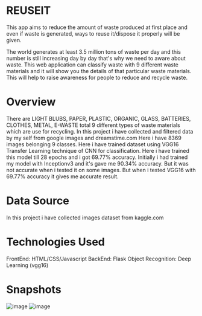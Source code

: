 # REUSEIT
This app aims to reduce the amount of waste produced at first place and even if waste is generated, ways to reuse it/dispose it properly will be given. 

The world generates at least 3.5 million tons of waste per day and this number is still increasing day by day that's why we need to aware about waste.
This web application can classify waste with 9 different waste materials and it will show you the details of that particular waste materials. This will help to raise awareness for people to reduce and recycle waste.

# Overview
There are LIGHT BLUBS, PAPER, PLASTIC, ORGANIC, GLASS, BATTERIES, CLOTHES, METAL, E-WASTE total 9 different types of waste materials which are use for recycling.
In this project i have collected and filtered data by my self from google images and dreamstime.com
Here i have 8369 images belonging 9 classes.
Here i have trained dataset using VGG16 Transfer Learning technique of CNN for classification.
Here i have trained this model till 28 epochs and i got 69.77% accuracy.
Initially i had trained my model with Inceptionv3 and it's gave me 90.34% accuracy. But it was not accurate when i tested it on some images. But when i tested VGG16 with 69.77% accuracy it gives me accurate result.

# Data Source
In this project i have collected images dataset from kaggle.com

# Technologies Used  
FrontEnd: HTML/CSS/Javascript
BackEnd: Flask
Object Recognition: Deep Learning (vgg16)

# Snapshots
![image](https://user-images.githubusercontent.com/72505248/174105257-dc4c1f19-70c5-48a6-a652-c2376d99853a.png)
![image](https://user-images.githubusercontent.com/72505248/174105306-7222af99-7541-4bdd-9a20-a146155cdd3d.png)
